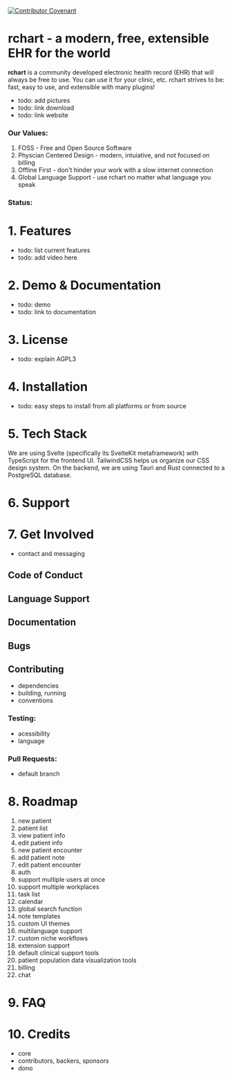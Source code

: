 [![Contributor Covenant](https://img.shields.io/badge/Contributor%20Covenant-2.1-4baaaa.svg)](code_of_conduct.md) 

# rchart - a modern, free, extensible EHR for the world
**rchart** is a community developed electronic health record (EHR) that will always be free to use. You can use it for your clinic, etc. rchart strives to be: fast, easy to use, and extensible with many plugins!
- todo: add pictures
- todo: link download
- todo: link website

### Our Values:
1. FOSS - Free and Open Source Software
2. Physcian Centered Design - modern, intuiative, and not focused on billing
3. Offline First - don't hinder your work with a slow internet connection
4. Global Language Support - use rchart no matter what language you speak

### Status:

# 1. Features
- todo: list current features
- todo: add video here

# 2. Demo & Documentation
- todo: demo
- todo: link to documentation

# 3. License
- todo: explain AGPL3

# 4. Installation
- todo: easy steps to install from all platforms or from source

# 5. Tech Stack
We are using Svelte (specifically its SvelteKit metaframework) with TypeScript for the frontend UI. TailwindCSS helps us organize our CSS design system. On the backend, we are using Tauri and Rust connected to a PostgreSQL database.

# 6. Support

# 7. Get Involved
- contact and messaging

## Code of Conduct

## Language Support

## Documentation

## Bugs

## Contributing
- dependencies
- building, running
- conventions

### Testing:
- acessibility
- language

### Pull Requests:
- default branch

# 8. Roadmap
1. new patient
2. patient list
3. view patient info
4. edit patient info
5. new patient encounter
6. add patient note
7. edit patient encounter
8. auth
9. support multiple users at once
10. support multiple workplaces
11. task list
12. calendar
13. global search function
14. note templates
15. custom UI themes
16. multilanguage support
17. custom niche workflows
18. extension support
19. default clinical support tools
20. patient population data visualization tools
21. billing
22. chat

# 9. FAQ

# 10. Credits
- core
- contributors, backers, sponsors
- dono





